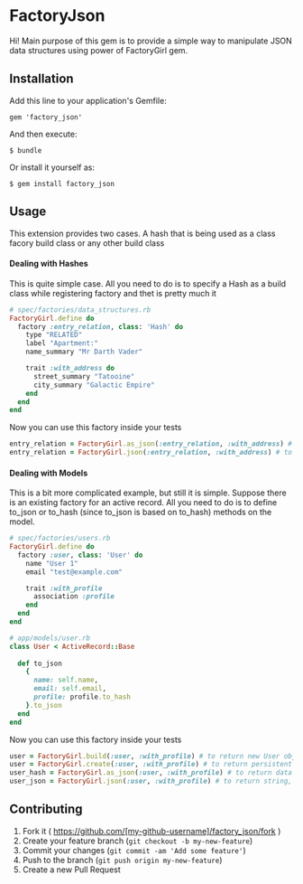 # FactoryJson

Hi! Main purpose of this gem is to provide a simple way to manipulate JSON data structures using power of
FactoryGirl gem.

## Installation

Add this line to your application's Gemfile:

    gem 'factory_json'

And then execute:

    $ bundle

Or install it yourself as:

    $ gem install factory_json

## Usage

This extension provides two cases. A hash that is being used as a class facory build class or any other build class

#### Dealing with Hashes

This is quite simple case. All you need to do is to specify a Hash as a build class while registering factory and thet is pretty much it

```ruby
# spec/factories/data_structures.rb
FactoryGirl.define do
  factory :entry_relation, class: 'Hash' do
    type "RELATED"
    label "Apartment:"
    name_summary "Mr Darth Vader"

    trait :with_address do
      street_summary "Tatooine"
      city_summary "Galactic Empire"
    end
  end
end
```

Now you can use this factory inside your tests

```ruby
entry_relation = FactoryGirl.as_json(:entry_relation, :with_address) # to return data as a Ruby hash, that beeing piped through JSON parse
entry_relation = FactoryGirl.json(:entry_relation, :with_address) # to return string, that contains valid JSON
``` 

#### Dealing with Models
  
This is a bit more complicated example, but still it is simple. Suppose there is an existing factory for an active record.
All you need to do is to define to_json or to_hash (since to_json is based on to_hash) methods on the model.

```ruby
# spec/factories/users.rb
FactoryGirl.define do
  factory :user, class: 'User' do
    name "User 1"
    email "test@example.com"

    trait :with_profile
      association :profile
    end
  end
end

# app/models/user.rb
class User < ActiveRecord::Base
  
  def to_json
    {
      name: self.name,
      email: self.email,
      profile: profile.to_hash
    }.to_json
  end
end
```

Now you can use this factory inside your tests

```ruby
user = FactoryGirl.build(:user, :with_profile) # to return new User object
user = FactoryGirl.create(:user, :with_profile) # to return persistent User object
user_hash = FactoryGirl.as_json(:user, :with_profile) # to return data as a Ruby hash, that beeing piped through JSON parse
user_json = FactoryGirl.json(:user, :with_profile) # to return string, that contains valid JSON
``` 

## Contributing

1. Fork it ( https://github.com/[my-github-username]/factory_json/fork )
2. Create your feature branch (`git checkout -b my-new-feature`)
3. Commit your changes (`git commit -am 'Add some feature'`)
4. Push to the branch (`git push origin my-new-feature`)
5. Create a new Pull Request
